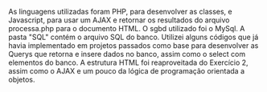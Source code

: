 As linguagens utilizadas foram PHP, para desenvolver as classes, e Javascript, para usar um AJAX e retornar os resultados do arquivo processa.php para o documento HTML. O sgbd utilizado foi o MySql. A pasta "SQL" contém o arquivo SQL do banco.
Utilizei alguns códigos que já havia implementado em projetos passados como base para desenvolver as Querys que retorna e insere dados no banco, assim como o select com elementos do banco.
A estrutura HTML foi reaproveitada do Exercício 2, assim como o AJAX e um pouco da lógica de programação orientada a objetos. 
